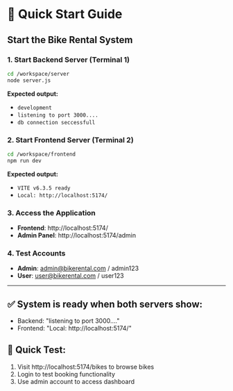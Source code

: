 # 🚀 Quick Start Guide

## Start the Bike Rental System

### 1. Start Backend Server (Terminal 1)
```bash
cd /workspace/server
node server.js
```
**Expected output:**
- `development`
- `listening to port 3000....`
- `db connection seccessfull`

### 2. Start Frontend Server (Terminal 2)
```bash
cd /workspace/frontend
npm run dev
```
**Expected output:**
- `VITE v6.3.5 ready`
- `Local: http://localhost:5174/`

### 3. Access the Application
- **Frontend**: http://localhost:5174/
- **Admin Panel**: http://localhost:5174/admin

### 4. Test Accounts
- **Admin**: admin@bikerental.com / admin123
- **User**: user@bikerental.com / user123

---

## ✅ System is ready when both servers show:
- Backend: "listening to port 3000...."
- Frontend: "Local: http://localhost:5174/"

## 🎯 Quick Test:
1. Visit http://localhost:5174/bikes to browse bikes
2. Login to test booking functionality
3. Use admin account to access dashboard